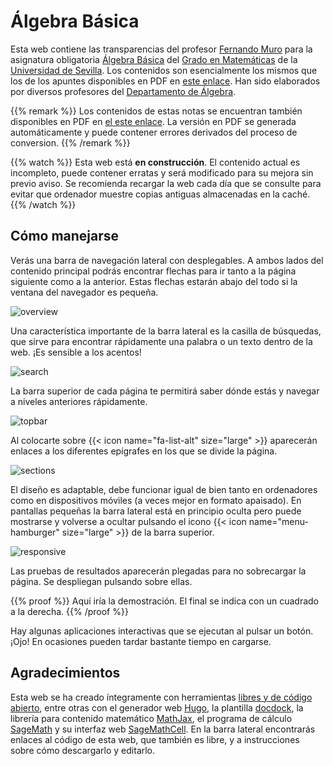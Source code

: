 # Álgebra Básica

Esta web contiene las transparencias del profesor [Fernando Muro](http://personal.us.es/fmuro/) para la asignatura obligatoria [Álgebra Básica](http://www.us.es/estudios/grados/plan_171/asignatura_1710001) del [Grado en Matemáticas](http://www.us.es/estudios/grados/plan_171) de la [Universidad de Sevilla](http://www.us.es). Los contenidos son esencialmente los mismos que los de los apuntes disponibles en PDF en [este enlace](https://rodas5.us.es/items/1141d30f-73ed-4c7a-92f9-d5046dbdffe1/1/). Han sido elaborados por diversos profesores del [Departamento de Álgebra](http://www.algebra.us.es/).

{{% remark %}}
Los contenidos de estas notas se encuentran también disponibles en PDF en [el este enlace](./docs/latex.pdf). La versión en PDF se generada automáticamente y puede contener errores derivados del proceso de conversion. 
{{% /remark %}}

{{% watch %}}
Esta web está **en construcción**. El contenido actual es incompleto, puede contener erratas y será modificado para su mejora sin previo aviso. Se recomienda recargar la web cada día que se consulte para evitar que ordenador muestre copias antiguas almacenadas en la caché.
{{% /watch %}}


## Cómo manejarse

Verás una barra de navegación lateral con desplegables. A ambos lados del contenido principal podrás encontrar flechas para ir tanto a la página siguiente como a la anterior. Estas flechas estarán abajo del todo si la ventana del navegador es pequeña.

![overview](./images/overview.png)

Una característica importante de la barra lateral es la casilla de búsquedas, que sirve para encontrar rápidamente una palabra o un texto dentro de la web. ¡Es sensible a los acentos!

![search](./images/search.png)

La barra superior de cada página te permitirá saber dónde estás y navegar a niveles anteriores rápidamente.

![topbar](./images/topbar.png)

Al colocarte sobre {{< icon name="fa-list-alt" size="large" >}} aparecerán enlaces a los diferentes epígrafes en los que se divide la página.

![sections](./images/sections.png)

El diseño es adaptable, debe funcionar igual de bien tanto en ordenadores como en dispositivos móviles (a veces mejor en formato apaisado). En pantallas pequeñas la barra lateral está en principio oculta pero puede mostrarse y volverse a ocultar pulsando el icono {{< icon name="menu-hamburger" size="large" >}} de la barra superior.

![responsive](./images/responsive.png)

Las pruebas de resultados aparecerán plegadas para no sobrecargar la página. Se despliegan pulsando sobre ellas.

{{% proof %}}
Aquí iría la demostración. El final se indica con un cuadrado a la derecha.
{{% /proof %}}

Hay algunas aplicaciones interactivas que se ejecutan al pulsar un botón. ¡Ojo! En ocasiones pueden tardar bastante tiempo en cargarse.

<div class="sage">
  <script type="text/x-sage">
@interact
def _(n=slider(3,100, step_size=1, default = 5, label="n=")):
    lattice1 = []
    lattice2 = [[1,1], [1,-1], [-1,1], [-1,-1]]
    lattice3 = []
    for x in [-n .. n]:
        for y in [-n .. n]:
            if is_prime(x^2+y^2) and (x^2+y^2).mod(4) == 1:
                lattice1 = lattice1 + [[x,y]]
    for z in list(primes(3,n+1)):
        lattice3 = lattice3 + [[z,0], [-z,0]]
    lattice1_plot = point(lattice1, rgbcolor='green', size=400/n)
    lattice2_plot = point(lattice2, rgbcolor='red', size=800/n)
    lattice3_plot = point(lattice3, rgbcolor='blue', size=800/n)
    return show(lattice1_plot+lattice2_plot+lattice3_plot, aspect_ratio=1)
  </script>
</div>

## Agradecimientos

Esta web se ha creado íntegramente con herramientas [libres y de código abierto](https://es.wikipedia.org/wiki/Software_libre_y_de_c%C3%B3digo_abierto), entre otras con el generador web [Hugo](https://gohugo.io/), la plantilla [docdock](http://docdock.netlify.com/), la librería para contenido matemático [MathJax](https://www.mathjax.org/), el programa de cálculo [SageMath](http://www.sagemath.org/) y su interfaz web [SageMathCell](https://sagecell.sagemath.org/). En la barra lateral encontrarás enlaces al código de esta web, que también es libre, y a instrucciones sobre cómo descargarlo y editarlo.

